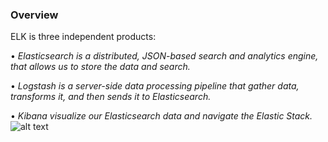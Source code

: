 ### **Overview**
ELK is three independent products:

•	*Elasticsearch is a distributed, JSON-based search and analytics engine, that allows us to  store the data and search.*

•	*Logstash is a server-side data processing pipeline that gather data, transforms it, and then sends it to Elasticsearch.*

•	*Kibana visualize our Elasticsearch data and navigate the Elastic Stack.*
![alt text](https://labs.eleks.com/wp-content/uploads/2016/12/14-elastic-stack-1.png)


